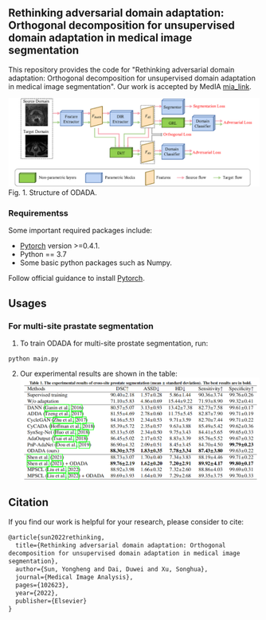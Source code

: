## Rethinking adversarial domain adaptation: Orthogonal decomposition for unsupervised domain adaptation in medical image segmentation
This repository provides the code for "Rethinking adversarial domain adaptation: Orthogonal decomposition for unsupervised domain adaptation in medical image segmentation". Our work is accepted by MedIA [mia_link].



[mia_link]:https://www.sciencedirect.com/science/article/abs/pii/S1361841522002511

![ODADA](./pictures/model.png)
Fig. 1. Structure of ODADA.



### Requirementss
Some important required packages include:
* [Pytorch][torch_link] version >=0.4.1.
* Python == 3.7 
* Some basic python packages such as Numpy.

Follow official guidance to install [Pytorch][torch_link].

[torch_link]:https://pytorch.org/

## Usages
### For multi-site prastate segmentation



1. To train ODADA for multi-site prostate segmentation, run:
```
python main.py
```

2. Our experimental results are shown in the table:
![refinement](./pictures/results.png)


## Citation
If you find our work is helpful for your research, please consider to cite:
```
@article{sun2022rethinking,
  title={Rethinking adversarial domain adaptation: Orthogonal decomposition for unsupervised domain adaptation in medical image segmentation},
  author={Sun, Yongheng and Dai, Duwei and Xu, Songhua},
  journal={Medical Image Analysis},
  pages={102623},
  year={2022},
  publisher={Elsevier}
}
```

